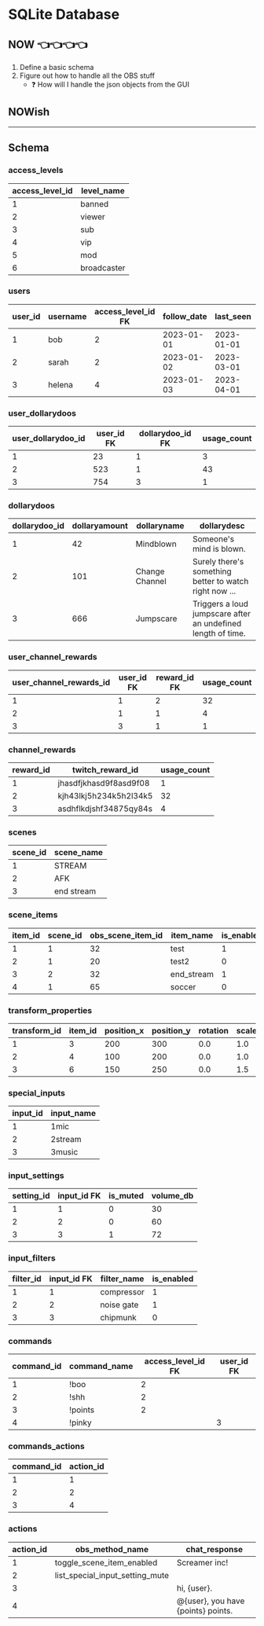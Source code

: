 # SQLite Database

## NOW 👈👈👈👈

1. Define a basic schema
2. Figure out how to handle all the OBS stuff
   - ❓ How will I handle the json objects from the GUI

## NOWish

---

## Schema

### access_levels

| access_level_id | level_name  |
| --------------- | ----------- |
| 1               | banned      |
| 2               | viewer      |
| 3               | sub         |
| 4               | vip         |
| 5               | mod         |
| 6               | broadcaster |

### users

| user_id | username | access_level_id FK | follow_date | last_seen  | streams_watched | favorite_dollarydoo FK | favourite_reward FK |
| ------- | -------- | ------------------ | ----------- | ---------- | --------------- | ---------------------- | ------------------- |
| 1       | bob      | 2                  | 2023-01-01  | 2023-01-01 | 1               | 1                      | 2                   |
| 2       | sarah    | 2                  | 2023-01-02  | 2023-03-01 | 231             |                        | 6                   |
| 3       | helena   | 4                  | 2023-01-03  | 2023-04-01 | 2034            | 13                     | 3                   |

### user_dollarydoos

| user_dollarydoo_id | user_id FK | dollarydoo_id FK | usage_count |
| ------------------ | ---------- | ---------------- | ----------- |
| 1                  | 23         | 1                | 3           |
| 2                  | 523        | 1                | 43          |
| 3                  | 754        | 3                | 1           |

### dollarydoos

| dollarydoo_id | dollaryamount | dollaryname    | dollarydesc                                                  |
| ------------- | ------------- | -------------- | ------------------------------------------------------------ |
| 1             | 42            | Mindblown      | Someone's mind is blown.                                     |
| 2             | 101           | Change Channel | Surely there's something better to watch right now ...       |
| 3             | 666           | Jumpscare      | Triggers a loud jumpscare after an undefined length of time. |

### user_channel_rewards

| user_channel_rewards_id | user_id FK | reward_id FK | usage_count |
| ----------------------- | ---------- | ------------ | ----------- |
| 1                       | 1          | 2            | 32          |
| 2                       | 1          | 1            | 4           |
| 3                       | 3          | 1            | 1           |

### channel_rewards

| reward_id | twitch_reward_id       | usage_count |
| --------- | ---------------------- | ----------- |
| 1         | jhasdfjkhasd9f8asd9f08 | 1           |
| 2         | kjh43lkj5h234k5h2l34k5 | 32          |
| 3         | asdhflkdjshf34875qy84s | 4           |

### scenes

| scene_id | scene_name |
| -------- | ---------- |
| 1        | STREAM     |
| 2        | AFK        |
| 3        | end stream |

### scene_items

| item_id | scene_id | obs_scene_item_id | item_name  | is_enabled | duration |
| ------- | -------- | ----------------- | ---------- | ---------- | -------- |
| 1       | 1        | 32                | test       | 1          |          |
| 2       | 1        | 20                | test2      | 0          |          |
| 3       | 2        | 32                | end_stream | 1          |          |
| 4       | 1        | 65                | soccer     | 0          | 30       |

### transform_properties

| transform_id | item_id | position_x | position_y | rotation | scale_x | scale_y | crop_bottom | crop_left | crop_right | crop_top |
| ------------ | ------- | ---------- | ---------- | -------- | ------- | ------- | ----------- | --------- | ---------- | -------- |
| 1            | 3       | 200        | 300        | 0.0      | 1.0     | 1.0     | 0           | 0         | 0          | 0        |
| 2            | 4       | 100        | 200        | 0.0      | 1.0     | 1.0     | 0           | 0         | 0          | 0        |
| 3            | 6       | 150        | 250        | 0.0      | 1.5     | 1.5     | 0           | 0         | 0          | 0        |

### special_inputs

| input_id | input_name |
| -------- | ---------- |
| 1        | 1mic       |
| 2        | 2stream    |
| 3        | 3music     |

### input_settings

| setting_id | input_id FK | is_muted | volume_db |
| ---------- | ----------- | -------- | --------- |
| 1          | 1           | 0        | 30        |
| 2          | 2           | 0        | 60        |
| 3          | 3           | 1        | 72        |

### input_filters

| filter_id | input_id FK | filter_name | is_enabled |
| --------- | ----------- | ----------- | ---------- |
| 1         | 1           | compressor  | 1          |
| 2         | 2           | noise gate  | 1          |
| 3         | 3           | chipmunk    | 0          |

### commands

| command_id | command_name | access_level_id FK | user_id FK |
| ---------- | ------------ | ------------------ | ---------- |
| 1          | !boo         | 2                  |            |
| 2          | !shh         | 2                  |            |
| 3          | !points      | 2                  |            |
| 4          | !pinky       |                    | 3          |

### commands_actions

| command_id | action_id |
| ---------- | --------- |
| 1          | 1         |
| 2          | 2         |
| 3          | 4         |

### actions

| action_id | obs_method_name                 | chat_response                      |
| --------- | ------------------------------- | ---------------------------------- |
| 1         | toggle_scene_item_enabled       | Screamer inc!                      |
| 2         | list_special_input_setting_mute |                                    |
| 3         |                                 | hi, {user}.                        |
| 4         |                                 | @{user}, you have {points} points. |
